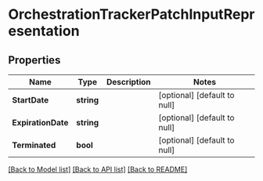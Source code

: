 # OrchestrationTrackerPatchInputRepresentation

## Properties
Name | Type | Description | Notes
------------ | ------------- | ------------- | -------------
**StartDate** | **string** |  | [optional] [default to null]
**ExpirationDate** | **string** |  | [optional] [default to null]
**Terminated** | **bool** |  | [optional] [default to null]

[[Back to Model list]](../README.md#documentation-for-models) [[Back to API list]](../README.md#documentation-for-api-endpoints) [[Back to README]](../README.md)


